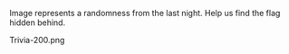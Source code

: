 Image represents a randomness from the last night. Help us find the flag hidden behind.



Trivia-200.png
